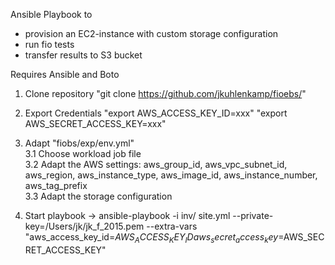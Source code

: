 Ansible Playbook to
- provision an EC2-instance with custom storage configuration
- run fio tests
- transfer results to S3 bucket

Requires Ansible and Boto

1. Clone repository "git clone https://github.com/jkuhlenkamp/fioebs/"  
2. Export Credentials "export AWS_ACCESS_KEY_ID=xxx" "export AWS_SECRET_ACCESS_KEY=xxx"  
3. Adapt "fiobs/exp/env.yml"  
3.1 Choose workload job file  
3.2 Adapt the AWS settings: aws_group_id, aws_vpc_subnet_id, aws_region, aws_instance_type, aws_image_id, aws_instance_number, aws_tag_prefix  
3.3 Adapt the storage configuration  

4. Start playbook
	-> ansible-playbook -i inv/ site.yml --private-key=/Users/jk/jk_f_2015.pem --extra-vars "aws_access_key_id=$AWS_ACCESS_KEY_ID aws_secret_access_key=$AWS_SECRET_ACCESS_KEY"
	
